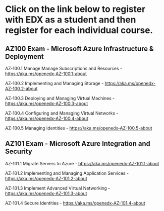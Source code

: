 # Click on the link below to register with EDX as a student and then register for each individual course.

## AZ100 Exam - Microsoft Azure Infrastructure & Deployment


AZ-100.1 Manage Manage Subscriptions and Resources -
https://aka.ms/openedx-AZ-100.1-about

AZ-100.2 Implementing and Managing Storage -
https://aka.ms/openedx-AZ-100.2-about

AZ-100.3 Deploying and Managing Virtual Machines - https://aka.ms/openedx-AZ-100.3-about

AZ-100.4 Configuring and Managing Virtual Networks - https://aka.ms/openedx-AZ-100.4-about

AZ-100.5 Managing Identities - https://aka.ms/openedx-AZ-100.5-about

## AZ101 Exam - Microsoft Azure Integration and Security


AZ-101.1 Migrate Servers to Azure - https://aka.ms/openedx-AZ-101.1-about

AZ-101.2 Implementing and Managing Application Services - https://aka.ms/openedx-AZ-101.2-about

AZ-101.3 Implement Advanced Virtual Networking - https://aka.ms/openedx-AZ-101.3-about

AZ-101.4 Secure Identities - https://aka.ms/openedx-AZ-101.4-about
